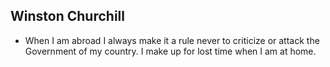 Winston Churchill
-----------------

* When I am abroad I always make it a rule never to criticize or attack the Government of my country. I make up for lost time when I am at home.
